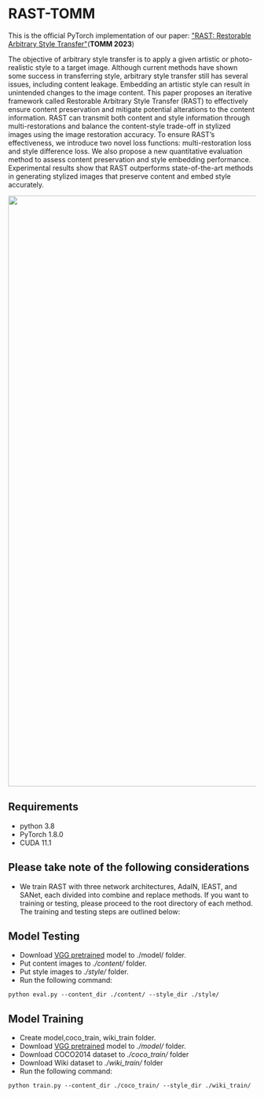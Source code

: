 # RAST-TOMM

This is the official PyTorch implementation of our paper: ["RAST: Restorable Arbitrary Style Transfer"](https://dl.acm.org/doi/abs/10.1145/3638770)(**TOMM 2023**)   


The objective of arbitrary style transfer is to apply a given artistic or photo-realistic style to a target image. Although current methods have shown some success in transferring style, arbitrary style transfer still has several issues, including content leakage. Embedding an artistic style can result in unintended changes to the image content. This paper proposes an iterative framework called Restorable Arbitrary Style Transfer (RAST) to effectively ensure content preservation and mitigate potential alterations to the content information. RAST can transmit both content and style information through multi-restorations and balance the content-style trade-off in stylized images using the image restoration accuracy. To ensure RAST’s effectiveness, we introduce two novel loss functions: multi-restoration loss and style difference loss. We also propose a new quantitative evaluation method to assess content preservation and style embedding performance. Experimental results show that RAST outperforms state-of-the-art methods in generating stylized images that preserve content and embed style accurately.

<div align=center>
<img src="https://github.com/xudongLi-Alex/RAST/blob/main/pic.png" width="1200" alt="Pipeline"/><br/>
</div>


## Requirements  
- python 3.8
- PyTorch 1.8.0
- CUDA 11.1


## Please take note of the following considerations
- We train RAST with three network architectures, AdaIN, IEAST, and SANet, each divided into combine and replace methods. If you want to training or testing, please proceed to the root directory of each method. The training and testing steps are outlined below:

## Model Testing
- Download [VGG pretrained](https://drive.google.com/file/d/1cI6ubAziMdOsSJZEvfofW-iCtnCmsONL/view?usp=share_link) model to ./model/ folder.
- Put content images to *./content/* folder.
- Put style images to *./style/* folder.
- Run the following command:
```
python eval.py --content_dir ./content/ --style_dir ./style/
```
## Model Training
- Create model,coco_train, wiki_train folder.
- Download [VGG pretrained](https://drive.google.com/file/d/1cI6ubAziMdOsSJZEvfofW-iCtnCmsONL/view?usp=share_link) model to *./model/* folder.
- Download COCO2014 dataset to *./coco_train/* folder
- Download Wiki dataset to *./wiki_train/* folder
- Run the following command:
```
python train.py --content_dir ./coco_train/ --style_dir ./wiki_train/
```
